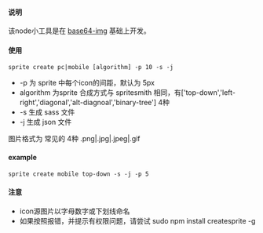 #### 说明

该node小工具是在 [base64-img](https://www.npmjs.com/package/base64-img) 基础上开发。


#### 使用

    sprite create pc|mobile [algorithm] -p 10 -s -j


- -p 为 sprite 中每个icon的间距，默认为 5px
- algorithm 为sprite 合成方式与 spritesmith 相同，有['top-down','left-right','diagonal','alt-diagnoal','binary-tree'] 4种
- -s 生成 sass 文件
- -j 生成 json 文件

图片格式为 常见的 4种 .png|.jpg|.jpeg|.gif

#### example

    sprite create mobile top-down -s -j -p 5


#### 注意

- icon源图片以字母数字或下划线命名
- 如果按照报错，并提示有权限问题，请尝试 sudo npm install createsprite -g
